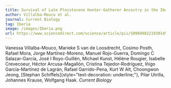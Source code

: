 ```yaml
---
title: Survival of Late Pleistocene Hunter-Gatherer Ancestry in the Iberian Peninsula
author: Villalba-Mouco et al.
journal: Current Biology
tag: Iberia
image: /images/Iberia.png
url: https://www.sciencedirect.com/science/article/pii/S0960982219301459
---
```


Vanessa Villalba-Mouco, Marieke S van de Loosdrecht, Cosimo Posth, Rafael Mora, Jorge Martínez-Moreno, Manuel Rojo-Guerra, Domingo C Salazar-García, José I Royo-Guillén, Michael Kunst, Hélène Rougier, Isabelle Crevecoeur, Héctor Arcusa-Magallón, Cristina Tejedor-Rodríguez, Iñigo García-Martínez de Lagrán, Rafael Garrido-Pena, Kurt W Alt, Choongwon Jeong, [Stephan Schiffels]{style="text-decoration: underline;"}, Pilar Utrilla, Johannes Krause, Wolfgang Haak. *Current Biology*
